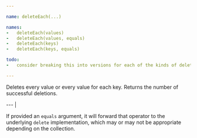 ```yaml
---

name: deleteEach(...)

names:
-   deleteEach(values)
-   deleteEach(values, equals)
-   deleteEach(keys)
-   deleteEach(keys, equals)

todo:
-   consider breaking this into versions for each of the kinds of delete

---
```


Deletes every value or every value for each key.
Returns the number of successful deletions.

--- |

If provided an `equals` argument, it will forward that operator to the
underlying `delete` implementation, which may or may not be appropriate
depending on the collection.

